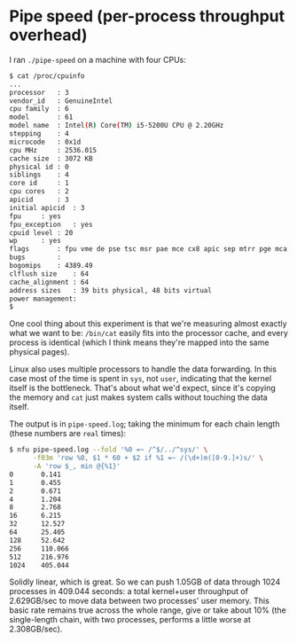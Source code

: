 # Pipe speed (per-process throughput overhead)
I ran `./pipe-speed` on a machine with four CPUs:

```sh
$ cat /proc/cpuinfo
...
processor	: 3
vendor_id	: GenuineIntel
cpu family	: 6
model		: 61
model name	: Intel(R) Core(TM) i5-5200U CPU @ 2.20GHz
stepping	: 4
microcode	: 0x1d
cpu MHz		: 2536.015
cache size	: 3072 KB
physical id	: 0
siblings	: 4
core id		: 1
cpu cores	: 2
apicid		: 3
initial apicid	: 3
fpu		: yes
fpu_exception	: yes
cpuid level	: 20
wp		: yes
flags		: fpu vme de pse tsc msr pae mce cx8 apic sep mtrr pge mca cmov pat pse36 clflush dts acpi mmx fxsr sse sse2 ss ht tm pbe syscall nx pdpe1gb rdtscp lm constant_tsc arch_perfmon pebs bts rep_good nopl xtopology nonstop_tsc aperfmperf eagerfpu pni pclmulqdq dtes64 monitor ds_cpl vmx est tm2 ssse3 fma cx16 xtpr pdcm pcid sse4_1 sse4_2 x2apic movbe popcnt tsc_deadline_timer aes xsave avx f16c rdrand lahf_lm abm 3dnowprefetch ida arat epb pln pts dtherm intel_pt tpr_shadow vnmi flexpriority ept vpid fsgsbase tsc_adjust bmi1 avx2 smep bmi2 erms invpcid rdseed adx smap xsaveopt
bugs		:
bogomips	: 4389.49
clflush size	: 64
cache_alignment	: 64
address sizes	: 39 bits physical, 48 bits virtual
power management:
$
```

One cool thing about this experiment is that we're measuring almost exactly what
we want to be: `/bin/cat` easily fits into the processor cache, and every
process is identical (which I think means they're mapped into the same physical
pages).

Linux also uses multiple processors to handle the data forwarding. In this case
most of the time is spent in `sys`, not `user`, indicating that the kernel
itself is the bottleneck. That's about what we'd expect, since it's copying the
memory and `cat` just makes system calls without touching the data itself.

The output is in `pipe-speed.log`; taking the minimum for each chain length
(these numbers are `real` times):

```sh
$ nfu pipe-speed.log --fold '%0 =~ /^$/../^sys/' \
      -f03m 'row %0, $1 * 60 + $2 if %1 =~ /(\d+)m([0-9.]+)s/' \
      -A 'row $_, min @{%1}'
0       0.141
1       0.455
2       0.671
4       1.204
8       2.768
16      6.215
32      12.527
64      25.405
128     52.642
256     110.066
512     216.976
1024    405.044
```

Solidly linear, which is great. So we can push 1.05GB of data through 1024
processes in 409.044 seconds: a total kernel+user throughput of 2.629GB/sec to
move data between two processes' user memory. This basic rate remains true
across the whole range, give or take about 10% (the single-length chain, with
two processes, performs a little worse at 2.308GB/sec).
